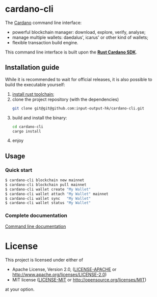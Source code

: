 # cardano-cli

The [Cardano](https://www.cardano.org) command line interface:

* powerful blockchain manager: download, explore, verify, analyse;
* manage multiple wallets: daedalus', icarus' or other kind of wallets;
* flexible transaction build engine.

This command line interface is built upon the
[**Rust Cardano SDK**](https://github.com/input-output-hk/rust-cardano).

## Installation guide

While it is recommended to wait for official releases, it is also possible
to build the executable yourself:

1. [install rust toolchain](;https://www.rust-lang.org/en-US/install.html);
2. clone the project repository (with the dependencies)
   ```sh
   git clone git@git@github.com:input-output-hk/cardano-cli.git
   ```
3. build and install the binary:
   ```sh
   cd cardano-cli
   cargo install
   ```
4. enjoy

## Usage

### Quick start

```sh
$ cardano-cli blockchain new mainnet
$ cardano-cli blockchain pull mainnet
$ cardano-cli wallet create "My Wallet"
$ cardano-cli wallet attach "My Wallet" mainnet
$ cardano-cli wallet sync   "My Wallet"
$ cardano-cli wallet status "My Wallet"
```

### Complete documentation

[Command line documentation](./USAGE.md)

# License

This project is licensed under either of

 * Apache License, Version 2.0, ([LICENSE-APACHE](LICENSE-APACHE) or
   http://www.apache.org/licenses/LICENSE-2.0)
 * MIT license ([LICENSE-MIT](LICENSE-MIT) or
   http://opensource.org/licenses/MIT)

at your option.
